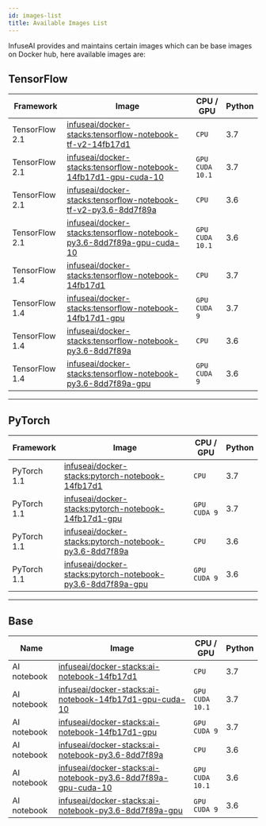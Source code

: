 ```yaml
---
id: images-list
title: Available Images List
---
```


InfuseAI provides and maintains certain images which can be base images on Docker hub, here available images are:

## TensorFlow

|Framework|Image|CPU / GPU|Python|
|-        |-     |-     |-    |
|TensorFlow 2.1|[infuseai/docker-stacks:tensorflow-notebook-tf-v2-14fb17d1](https://hub.docker.com/layers/infuseai/docker-stacks/tensorflow-notebook-tf-v2-14fb17d1/images/sha256-d0abf82b4b86fc24dd6692104656973ffba6b6192cb751a133b6a5ec1082e7c3?context=explore)|`CPU`|3.7|
|TensorFlow 2.1|[infuseai/docker-stacks:tensorflow-notebook-14fb17d1-gpu-cuda-10](https://hub.docker.com/layers/infuseai/docker-stacks/tensorflow-notebook-14fb17d1-gpu-cuda-10/images/sha256-eb150f2585db6a7641aaf928365ee3aa5f97427d174e04f23fd699e3a467486d?context=explore)|`GPU`<br>`CUDA 10.1`|3.7|
|TensorFlow 2.1|[infuseai/docker-stacks:tensorflow-notebook-tf-v2-py3.6-8dd7f89a](https://hub.docker.com/layers/infuseai/docker-stacks/tensorflow-notebook-tf-v2-py3.6-8dd7f89a/images/sha256-40ce093fa9581001a97c8b47aece9e50972a28784e882736ee308686c2733f2b?context=explore)|`CPU`|3.6|
|TensorFlow 2.1|[infuseai/docker-stacks:tensorflow-notebook-py3.6-8dd7f89a-gpu-cuda-10](https://hub.docker.com/layers/infuseai/docker-stacks/tensorflow-notebook-py3.6-8dd7f89a-gpu-cuda-10/images/sha256-54d75d4496471b7216b5efea2a19d5728174fd39d4148016c35ce27cfd5674b8?context=explore)|`GPU`<br>`CUDA 10.1`|3.6|
|TensorFlow 1.4|[infuseai/docker-stacks:tensorflow-notebook-14fb17d1](https://hub.docker.com/layers/infuseai/docker-stacks/tensorflow-notebook-14fb17d1/images/sha256-e751fce3a03055f8cdeaf5f327d88c618642fd548b63d421009735386599d71f?context=explore)|`CPU`|3.7|
|TensorFlow 1.4|[infuseai/docker-stacks:tensorflow-notebook-14fb17d1-gpu](https://hub.docker.com/layers/infuseai/docker-stacks/tensorflow-notebook-14fb17d1-gpu/images/sha256-c65d4977602e878c897f3f6e244aba09451f37437ff4ca7df0e7551676bc0ea7?context=explore)|`GPU`<br>`CUDA 9`|3.7|
|TensorFlow 1.4|[infuseai/docker-stacks:tensorflow-notebook-py3.6-8dd7f89a](https://hub.docker.com/layers/infuseai/docker-stacks/tensorflow-notebook-py3.6-8dd7f89a/images/sha256-9bd5dadc12685656b43333779a5c0bd1ecce1f99913a7477a86f04b382c1e56c?context=explore)|`CPU`|3.6|
|TensorFlow 1.4|[infuseai/docker-stacks:tensorflow-notebook-py3.6-8dd7f89a-gpu](https://hub.docker.com/layers/infuseai/docker-stacks/tensorflow-notebook-py3.6-8dd7f89a-gpu/images/sha256-dfd3942fc36bc0948ea3203f349e36343e42e503093eaa5fdcfc20c5efb3f191?context=explore)|`GPU`<br>`CUDA 9`|3.6|

---

## PyTorch

|Framework|Image|CPU / GPU|Python|
|-        |-     |-      |-    |
|PyTorch 1.1|[infuseai/docker-stacks:pytorch-notebook-14fb17d1](https://hub.docker.com/layers/infuseai/docker-stacks/pytorch-notebook-14fb17d1/images/sha256-6b8127b7a9692faea7bbd85964c37752236748625d59e387d5ffd3d7b0e08970?context=explore)|`CPU`|3.7|
|PyTorch 1.1|[infuseai/docker-stacks:pytorch-notebook-14fb17d1-gpu](https://hub.docker.com/layers/infuseai/docker-stacks/pytorch-notebook-14fb17d1-gpu/images/sha256-f61cf5ca8d0d5b8bb19a330ad2c6196d31fe0ecfb41b39a8b88259b6712e18d6?context=explore)|`GPU`<br>`CUDA 9`|3.7|
|PyTorch 1.1|[infuseai/docker-stacks:pytorch-notebook-py3.6-8dd7f89a](https://hub.docker.com/layers/infuseai/docker-stacks/pytorch-notebook-py3.6-8dd7f89a/images/sha256-83668e13fd408eef969907a2d4b81cef9055450efb9f4621af0a53340371ef37?context=explore)|`CPU`|3.6|
|PyTorch 1.1|[infuseai/docker-stacks:pytorch-notebook-py3.6-8dd7f89a-gpu](https://hub.docker.com/layers/infuseai/docker-stacks/pytorch-notebook-py3.6-8dd7f89a-gpu/images/sha256-961cf0a060b32d3cb93a2c02395b2455e630f90318a8f7222887ef9775d1360d?context=explore)|`GPU`<br>`CUDA 9`|3.6|

---

## Base

|Name|Image|CPU / GPU|Python|
|-   |-     |-      |-    |
|AI notebook|[infuseai/docker-stacks:ai-notebook-14fb17d1](https://hub.docker.com/layers/infuseai/docker-stacks/ai-notebook-14fb17d1/images/sha256-b9983b544f9a611245fb764b2c1770e043a1b80941ace2430cc7fae9759db48d?context=explore)|`CPU`|3.7|
|AI notebook|[infuseai/docker-stacks:ai-notebook-14fb17d1-gpu-cuda-10](https://hub.docker.com/layers/infuseai/docker-stacks/ai-notebook-14fb17d1-gpu-cuda-10/images/sha256-dda7d8e123866d9b61c321f223f8b99d8600cb7d56861c18b2d3a1fb77834c91?context=explore)|`GPU`<br>`CUDA 10.1`|3.7|
|AI notebook|[infuseai/docker-stacks:ai-notebook-14fb17d1-gpu](https://hub.docker.com/layers/infuseai/docker-stacks/ai-notebook-14fb17d1-gpu/images/sha256-0ed660ed5c75444b3da36aef9b72f1a778ad6ed5ee53d133ec58673e09b49975?context=explore)|`GPU`<br>`CUDA 9`|3.7|
|AI notebook|[infuseai/docker-stacks:ai-notebook-py3.6-8dd7f89a](https://hub.docker.com/layers/infuseai/docker-stacks/ai-notebook-py3.6-8dd7f89a/images/sha256-275b635a4841a38d6fc62e4810b1c917374c37cdf2410f59ed16f5d844b2cd1b?context=explore)|`CPU`|3.6|
|AI notebook|[infuseai/docker-stacks:ai-notebook-py3.6-8dd7f89a-gpu-cuda-10](https://hub.docker.com/layers/infuseai/docker-stacks/ai-notebook-py3.6-8dd7f89a-gpu-cuda-10/images/sha256-2cf372f3f19e52bef73e88e3f6724a5106e98434ccf1a9ee725a9b4ecf526603?context=explore)|`GPU`<br>`CUDA 10.1`|3.6|
|AI notebook|[infuseai/docker-stacks:ai-notebook-py3.6-8dd7f89a-gpu](https://hub.docker.com/layers/infuseai/docker-stacks/ai-notebook-py3.6-8dd7f89a-gpu/images/sha256-7d57e6b5d0627aceedc8771b7d3cb74f125dffd180bc169b2ce27b1f024c38bb?context=explore)|`GPU`<br>`CUDA 9`|3.6|